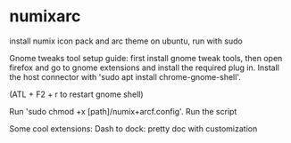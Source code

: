 # numixarc
install numix icon pack and arc theme on ubuntu, run with sudo

Gnome tweaks tool setup guide:
first install gnome tweak tools, then open firefox and go to gnome extensions and install the required plug in. 
Install the host connector with 'sudo apt install chrome-gnome-shell'.

(ATL + F2 + r to restart gnome shell)

Run 'sudo chmod +x [path]/numix+arcf.config'. Run the script

Some cool extensions:
Dash to dock: pretty doc with customization
